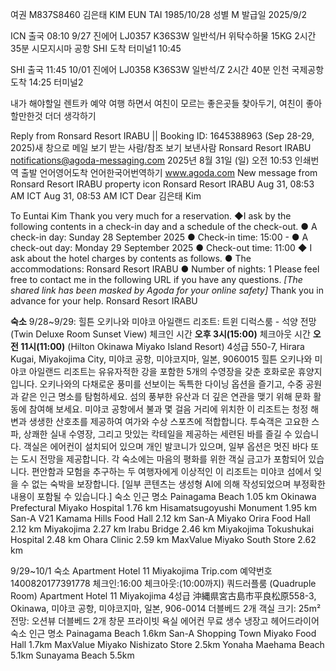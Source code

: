 여권 
M837S8460
김은태 KIM EUN TAI 
1985/10/28
성별 M
발급일 2025/9/2

ICN 출국 08:10 9/27 진에어 LJ0357 K36S3W 일반석/H 위탁수하물 15KG 2시간35분 시모지시마 공항 SHI 도착 터미널1 10:45

SHI 출국 11:45 10/01 진에어 LJ0358 K36S3W 일반석/Z 2시간 40분 인천 국제공항 도착 14:25 터미널2




내가 해야할일 렌트카 예약 여행 하면서 여친이 모르는 좋은곳들 찾아두기, 여친이 좋아할만한것 더더 생각하기






Reply from Ronsard Resort IRABU || Booking ID: 1645388963 (Sep 28-29, 2025)새 창으로 메일 보기
받는 사람/참조 보기
보낸사람
Ronsard Resort IRABU <notifications@agoda-messaging.com>
2025년 8월 31일 (일) 오전 10:53
인쇄번역
출발 언어영어도착 언어한국어번역하기
www.agoda.com
New message from Ronsard Resort IRABU
property icon	Ronsard Resort IRABU Aug 31, 08:53 AM ICT	Aug 31, 08:53 AM ICT
Dear 김은태 Kim


To Euntai Kim Thank you very much for a reservation. ◆I ask by the following contents in a check-in day and a schedule of the check-out. ● A check-in day: Sunday 28 September 2025 ● Check-in time: 15:00 - ● A check-out day: Monday 29 September 2025 ● Check-out time: 11:00 ◆ I ask about the hotel charges by contents as follows. ● The accommodations: Ronsard Resort IRABU ● Number of nights: 1 Please feel free to contact me in the following URL if you have any questions. *[The shared link has been masked by Agoda for your online safety]* Thank you in advance for your help. Ronsard Resort IRABU








**숙소**
9/28~9/29: 힐튼 오키나와 미야코 아일랜드 리조트: 트윈 디럭스룸 - 석양 전망 (Twin Deluxe Room Sunset View) 체크인 시간 **오후 3시(15:00)** 체크아웃 시간 **오전 11시(11:00)**
(Hilton Okinawa Miyako Island Resort) 4성급 550-7, Hirara Kugai, Miyakojima City, 미야코 공항, 미야코지마, 일본, 9060015
힐튼 오키나와 미야코 아일랜드 리조트는 유유자적한 강을 포함한 5개의 수영장을 갖춘 호화로운 휴양지입니다. 오키나와의 다채로운 풍미를 선보이는 독특한 다이닝 옵션을 즐기고, 수중 공원과 같은 인근 명소를 탐험하세요. 섬의 풍부한 유산과 더 깊은 연관을 맺기 위해 문화 활동에 참여해 보세요. 미야코 공항에서 불과 몇 걸음 거리에 위치한 이 리조트는 청정 해변과 생생한 산호초를 제공하여 여가와 수상 스포츠에 적합합니다. 투숙객은 고요한 스파, 상쾌한 실내 수영장, 그리고 맛있는 칵테일을 제공하는 세련된 바를 즐길 수 있습니다. 객실은 에어컨이 설치되어 있으며 개인 발코니가 있으며, 일부 옵션은 멋진 바다 또는 도시 전망을 제공합니다. 각 숙소에는 마음의 평화를 위한 객실 금고가 포함되어 있습니다. 편안함과 모험을 추구하는 두 여행자에게 이상적인 이 리조트는 미야코 섬에서 잊을 수 없는 숙박을 보장합니다. [일부 콘텐츠는 생성형 AI에 의해 작성되었으며 부정확한 내용이 포함될 수 있습니다.]
숙소 인근 명소
Painagama Beach	1.05 km
Okinawa Prefectural Miyako Hospital 1.76 km
Hisamatsugoyushi Monument 1.95 km
San-A V21 Kamama Hills Food Hall 2.12 km
San-A Miyako Orira Food Hall 2.12 km
Miyakojima 2.27 km
Irabu Bridge 2.46 km
Miyakojima Tokushukai Hospital 2.48 km
Ohara Clinic 2.59 km
MaxValue Miyako South Store 2.62 km

9/29~10/1 숙소 Apartment Hotel 11 Miyakojima Trip.com 예약번호 1400820177391778 체크인:16:00 체크아웃:(10:00까지) 쿼드러플룸 (Quadruple Room)
Apartment Hotel 11 Miyakojima 4성급 沖縄県宮古島市平良松原558-3, Okinawa, 미야코 공항, 미야코지마, 일본, 906-0014
더블베드 2개 객실 크기: 25m²
전망: 오션뷰 더블베드 2개 창문 프라이빗 욕실 에어컨 무료 생수 냉장고 헤어드라이어
숙소 인근 명소
Painagama Beach 1.6km
San-A Shopping Town Miyako Food Hall 1.7km
MaxValue Miyako Nishizato Store 2.5km
Yonaha Maehama Beach 5.1km
Sunayama Beach 5.5km